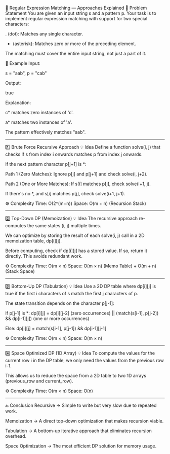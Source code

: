 🧭 Regular Expression Matching — Approaches Explained
📘 Problem Statement
You are given an input string s and a pattern p. Your task is to implement regular expression matching with support for two special characters:

. (dot): Matches any single character.

* (asterisk): Matches zero or more of the preceding element.

The matching must cover the entire input string, not just a part of it.

🧪 Example
Input:

s = "aab", p = "cab"

Output:

true

Explanation:

c* matches zero instances of 'c'.

a* matches two instances of 'a'.

The pattern effectively matches "aab".

--------------------------------------------------------------------------------------------------------


1️⃣ Brute Force Recursive Approach
💡 Idea
Define a function solve(i, j) that checks if s from index i onwards matches p from index j onwards.

If the next pattern character p[j+1] is *:

Path 1 (Zero Matches): Ignore p[j] and p[j+1] and check solve(i, j+2).

Path 2 (One or More Matches): If s[i] matches p[j], check solve(i+1, j).

If there's no *, and s[i] matches p[j], check solve(i+1, j+1).

⚙️ Complexity
Time: O(2^(m+n))
Space: O(m + n) (Recursion Stack)

----------------------------------------------------------------------------------------------------

2️⃣ Top-Down DP (Memoization)
💡 Idea
The recursive approach re-computes the same states (i, j) multiple times.

We can optimize by storing the result of each solve(i, j) call in a 2D memoization table, dp[i][j].

Before computing, check if dp[i][j] has a stored value. If so, return it directly. This avoids redundant work.

⚙️ Complexity
Time: O(m × n)
Space: O(m × n) (Memo Table) + O(m + n) (Stack Space)

------------------------------------------------------------------------------------------------------

3️⃣ Bottom-Up DP (Tabulation)
💡 Idea
Use a 2D DP table where dp[i][j] is true if the first i characters of s match the first j characters of p.

The state transition depends on the character p[j-1]:

If p[j-1] is *:
dp[i][j] = dp[i][j-2] (zero occurrences) ||
(match(s[i-1], p[j-2]) && dp[i-1][j]) (one or more occurrences)

Else:
dp[i][j] = match(s[i-1], p[j-1]) && dp[i-1][j-1]

⚙️ Complexity
Time: O(m × n)
Space: O(m × n)

---------------------------------------------------------------------------------------------------------

4️⃣ Space Optimized DP (1D Array)
💡 Idea
To compute the values for the current row i in the DP table, we only need the values from the previous row i-1.

This allows us to reduce the space from a 2D table to two 1D arrays (previous_row and current_row).

⚙️ Complexity
Time: O(m × n)
Space: O(n)

---------------------------------------------------------------------------------------------------------

🔚 Conclusion
Recursive → Simple to write but very slow due to repeated work.

Memoization → A direct top-down optimization that makes recursion viable.

Tabulation → A bottom-up iterative approach that eliminates recursion overhead.

Space Optimization → The most efficient DP solution for memory usage.


